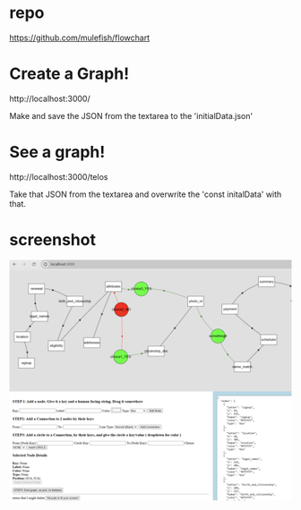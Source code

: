 # repo
https://github.com/mulefish/flowchart

# Create a Graph! 
http://localhost:3000/  

Make and save the JSON from the textarea to the 'initialData.json'
# See a graph! 
http://localhost:3000/telos 

Take that JSON from the textarea and overwrite the 'const initalData' with that.

# screenshot
![Screenshot](screenshot.png)
